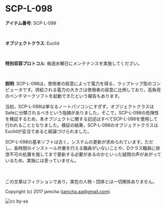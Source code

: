 

# SCP-L-098

**アイテム番号**: SCP-L-098  

<br>  

**オブジェクトクラス**: Euclid  

<br>  

**特別収容プロトコル**: 毎週水曜日にメンテナンスを実施してください。  

<br>  

**説明**: SCP-L-098は，使用者の尿意によって電力を得る，ラップトップ型のコンピュータです。供給される電力の大きさは使用者の尿意に比例しており，高負荷のベンチマークソフトを起動できたという報告もあります。  

当初，SCP-L-098は単なるノートパソコンにすぎず，オブジェクトクラスはSafeに分類されるべきという指摘がありました。そこで，SCP-L-098の危険性を検証するため，本オブジェクトに関する記述はすべてSCP-L-098を使用して行われることとなりました。検証の結果，SCP-L-098のオブジェクトクラスはEuclidが妥当であると結論づけられました。  

SCP-L-098の基本ソフトは古く，システムの更新が求められています。ただし，長時間のインストール作業を行える職員がいないことや，Dクラス職員に排泄不可の処置を施してまで更新する必要があるのかといった疑問の声があがっているため，実施には至っていません。  

<br>  
<br>  
この文章はフィクションであり，実在の人物・団体とは一切関係ありません。  

Copyright (c) 2017 jamcha (jamcha.aa@gmail.com).  

![cc by-sa](http://i.creativecommons.org/l/by-sa/4.0/88x31.png)  

